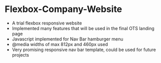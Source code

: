 # Flexbox-Company-Website

- A trial flexbox responsive website
- Implemented many features that will be used in the final OTS landing page
- Javascript implemented for Nav Bar hamburger menu
- @media widths of max 812px and 460px used
- Very promising responsive nav bar template, could be used for future projects
